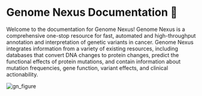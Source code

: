 # Genome Nexus Documentation 🧬
Welcome to the documentation for Genome Nexus! Genome Nexus is a comprehensive
one-stop resource for fast, automated and high-throughput annotation and
interpretation of genetic variants in cancer. Genome Nexus integrates
information from a variety of existing resources, including databases that
convert DNA changes to protein changes, predict the functional effects of
protein mutations, and contain information about mutation frequencies, gene
function, variant effects, and clinical actionability. 

![gn_figure](https://user-images.githubusercontent.com/1334004/63193491-a0822d00-c03b-11e9-8546-3293091264eb.png)
